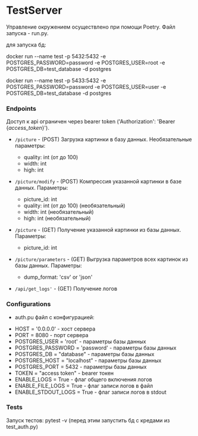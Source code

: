 
# TestServer
Управление окружением осуществлено при помощи Poetry.
Файл запуска - run.py.

для запуска бд:

docker run --name test -p 5432:5432 -e POSTGRES_PASSWORD=password -e POSTGRES_USER=root -e POSTGRES_DB=test_database -d postgres

docker run --name test -p 5433:5432 -e POSTGRES_PASSWORD=password -e POSTGRES_USER=user -e POSTGRES_DB=test_database -d postgres


### Endpoints
Доступ к api ограничен через bearer token ('Authorization': 'Bearer {_access_token_}').

- `/picture` - (POST) Загрузка картинки в базу данных.  Необязательные параметры:
  * quality: int (от до 100)
  * width: int
  * high: int

- `/picture/modify` - (POST) Компрессия указанной картинки в базе данных. Параметры:
  * picture_id: int
  * quality: int (от до 100) (необязательный)
  * width: int (необязательный)
  * high: int (необязательный)

- `/picture` - (GET) Получение указанной картинки из базы данных.  Параметры:
  * picture_id: int

- `/picture/parameters` - (GET) Выгрузка параметров всех картинок из базы данных. Параметры:
  * dump_format: 'csv' or 'json'
  
- `/api/get_logs'` - (GET) Получение логов

### Configurations
- auth.pu файл с конфигурацией:
* HOST = '0.0.0.0' - хост сервера
* PORT = 8080 - порт сервера
* POSTGRES_USER = 'root' - параметры базы данных
* POSTGRES_PASSWORD = 'password' - параметры базы данных
* POSTGRES_DB = "database" - параметры базы данных
* POSTGRES_HOST = "localhost" - параметры базы данных
* POSTGRES_PORT = 5432 - параметры базы данных
* TOKEN = "access token" - bearer токен
* ENABLE_LOGS = True - флаг общего включения логов
* ENABLE_FILE_LOGS = True - флаг записи логов в файл
* ENABLE_STDOUT_LOGS = True - флаг записи логов в stdout

### Tests
Запуск тестов: pytest -v (перед этим запустить бд с кредами из test_auth.py)


